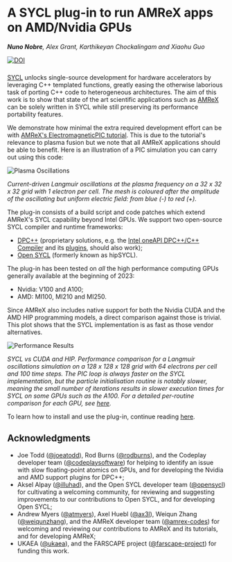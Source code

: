 # A SYCL plug-in to run AMReX apps on AMD/Nvidia GPUs

_**Nuno Nobre**, Alex Grant, Karthikeyan Chockalingam and Xiaohu Guo_

[![DOI](https://zenodo.org/badge/650097643.svg)](https://zenodo.org/badge/latestdoi/650097643)
###

[SYCL](https://www.khronos.org/sycl/) unlocks single-source development for
hardware accelerators by leveraging C++ templated functions, greatly easing the
otherwise laborious task of porting C++ code to heterogeneous architectures.
The aim of this work is to show that state of the art scientific applications
such as [AMReX](https://amrex-codes.github.io) can be solely written in SYCL
while still preserving its performance portability features.

We demonstrate how minimal the extra required development effort can be with
[AMReX's ElectromagneticPIC tutorial](https://amrex-codes.github.io/amrex/tutorials_html/Particles_Tutorial.html#electromagneticpic).
This is due to the tutorial's relevance to plasma fusion but we note that
all AMReX applications should be able to benefit.
Here is an illustration of a PIC simulation you can carry out using this code:

![Plasma Oscillations](https://github.com/amrPX-Projects/empic-bench/blob/master/doc/fig/Langmuir.gif)

_Current-driven Langmuir oscillations at the plasma frequency on a
32 x 32 x 32 grid with 1 electron per cell. The mesh is coloured after the
amplitude of the oscillating but uniform electric field: from blue (-) to red
(+)._

The plug-in consists of a build script and code patches which extend
AMReX's SYCL capability beyond Intel GPUs.
We support two open-source SYCL compiler and runtime frameworks:
- [DPC++](https://github.com/intel/llvm) (proprietary solutions, e.g. the
[Intel oneAPI DPC++/C++ Compiler](https://www.intel.com/content/www/us/en/developer/tools/oneapi/dpc-compiler.html)
and its [plugins](https://codeplay.com/solutions/oneapi/), should also work);
- [Open SYCL](https://github.com/OpenSYCL/OpenSYCL)
(formerly known as hipSYCL).

The plug-in has been tested on _all_ the high performance computing GPUs
generally available at the beginning of 2023:

- Nvidia: V100 and A100;
- AMD: MI100, MI210 and MI250.

Since AMReX also includes native support for both the Nvidia CUDA and the AMD
HIP programming models, a direct comparison against those is trivial. This plot
shows that the SYCL implementation is as fast as those vendor alternatives.

![Performance Results](https://github.com/amrPX-Projects/empic-bench/blob/master/doc/fig/Performance.png)

_SYCL vs CUDA and HIP. Performance comparison for a Langmuir oscillations
simulation on a 128 x 128 x 128 grid with 64 electrons per cell and 100 time
steps. The PIC loop is always faster on the SYCL implementation, but the
particle initialisation routine is notably slower, meaning the small number of
iterations results in slower execution times for SYCL on some GPUs such as the
A100. For a detailed per-routine comparison for each GPU, see
[here](doc/fig/PerformancePerRoutine.pdf)._

To learn how to install and use the plug-in, continue reading
[here](doc/use_plugin.md).

## Acknowledgments

- Joe Todd ([@joeatodd](https://github.com/joeatodd)),
Rod Burns ([@rodburns](https://github.com/rodburns)),
and the Codeplay developer team
([@codeplaysoftware](https://github.com/codeplaysoftware))
for helping to identify an issue with slow floating-point atomics on GPUs,
and for developing the Nvidia and AMD support plugins for DPC++;
- Aksel Alpay ([@illuhad](https://github.com/illuhad)),
and the Open SYCL developer team
([@opensycl](https://github.com/opensycl))
for cultivating a welcoming community,
for reviewing and suggesting improvements to our contributions to Open SYCL,
and for developing Open SYCL;
- Andrew Myers ([@atmyers](https://github.com/atmyers)),
Axel Huebl ([@ax3l](https://github.com/ax3l)),
Weiqun Zhang ([@weiqunzhang](https://github.com/weiqunzhang)),
and the AMReX developer team
([@amrex-codes](https://github.com/amrex-codes))
for welcoming and reviewing our contributions to AMReX and its tutorials,
and for developing AMReX;
- UKAEA ([@ukaea](https://github.com/ukaea)),
and the FARSCAPE project
([@farscape-project](https://github.com/farscape-project))
for funding this work.
